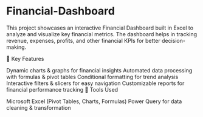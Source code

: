 # Financial-Dashboard

This project showcases an interactive Financial Dashboard built in Excel to analyze and visualize key financial metrics. The dashboard helps in tracking revenue, expenses, profits, and other financial KPIs for better decision-making.

🔹 Key Features

Dynamic charts & graphs for financial insights
Automated data processing with formulas & pivot tables
Conditional formatting for trend analysis
Interactive filters & slicers for easy navigation
Customizable reports for financial performance tracking
🔧 Tools Used

Microsoft Excel (Pivot Tables, Charts, Formulas)
Power Query for data cleaning & transformation
